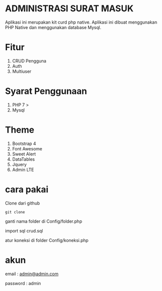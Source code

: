 # ADMINISTRASI SURAT MASUK
Aplikasi ini merupakan  kit curd php native. Aplikasi ini dibuat menggunakan PHP Native dan menggunakan database Mysql.

# Fitur
1. CRUD Pengguna
2. Auth
4. Multiuser 

# Syarat Penggunaan
1. PHP 7 >
2. Mysql

# Theme
1. Bootstrap 4
2. Font Awesome
3. Sweet Alert
4. DataTables
5. Jquery
6. Admin LTE

# cara pakai

Clone dari github 
```
git clone
```

ganti nama folder di Config/folder.php

import sql crud.sql

atur koneksi di folder Config/koneksi.php

# akun
email : admin@admin.com

password : admin